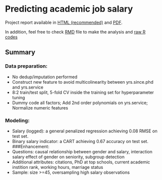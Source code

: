 # Predicting academic job salary
Project report available in [HTML (recommended)](https://github.com/lt2710/Pet-projects/blob/master/salary-analysis/slide-salary.html) and [PDF](https://github.com/lt2710/Pet-projects/blob/master/salary-analysis/slide-salary.pdf).

In addition, feel free to check [RMD](https://github.com/lt2710/Pet-projects/blob/master/salary-analysis/make-slide-salary.Rmd) file to make the analysis and [raw R codes](https://github.com/lt2710/Pet-projects/blob/master/salary-analysis/slide-salary-codes.R)

## Summary
### Data preparation:
 - No dedup/imputation performed
 - Construct new feature to avoid multicolinearity between yrs.since.phd and yrs.service
 - 8:2 train/test split, 5-fold CV inside the training set for hyperparameter tuning
 - Dummy code all factors; Add 2nd order polynomials on yrs.service; Normalize numeric features
### Modeling:
 - Salary (logged): a general penalized regression achieving 0.08 RMSE on test set.
 - Binary salary indicator: a CART achieving 0.67 accuracy on test set.
###Enhancement:
 - Questions: causal relationship between gender and salary, interaction salary effect of gender on seniority, subgroup detection
 - Additional attributes: citations, PhD at top schools, current academic instition rank, working hours, marriage status
 - Sample: size >=45, oversampling high salary observations
